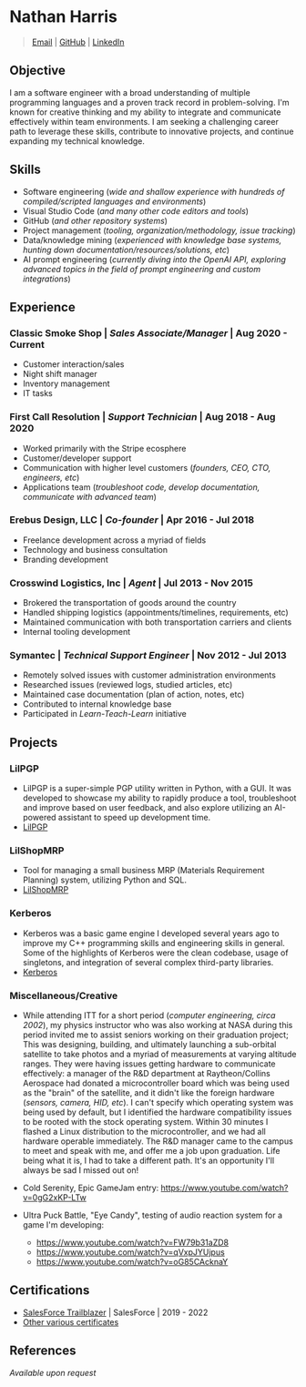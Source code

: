 # Nathan Harris

> [Email](mailto:derjyn@gmail.com) | [GitHub](https://github.com/Derjyn/) | [LinkedIn](https://www.linkedin.com/in/derjyn/)

## Objective

I am a software engineer with a broad understanding of multiple programming languages and a proven track record in problem-solving. I'm known for creative thinking and my ability to integrate and communicate effectively within team environments. I am seeking a challenging career path to leverage these skills, contribute to innovative projects, and continue expanding my technical knowledge.

## Skills

- Software engineering (_wide and shallow experience with hundreds of compiled/scripted languages and environments_)
- Visual Studio Code (_and many other code editors and tools_)
- GitHub (_and other repository systems_)
- Project management (_tooling, organization/methodology, issue tracking_)
- Data/knowledge mining (_experienced with knowledge base systems, hunting down documentation/resources/solutions, etc_)
- AI prompt engineering (_currently diving into the OpenAI API, exploring advanced topics in the field of prompt engineering and custom integrations_)

## Experience

### Classic Smoke Shop | _Sales Associate/Manager_ | Aug 2020 - Current

- Customer interaction/sales
- Night shift manager
- Inventory management
- IT tasks

### First Call Resolution | _Support Technician_ | Aug 2018 - Aug 2020

- Worked primarily with the Stripe ecosphere
- Customer/developer support
- Communication with higher level customers (_founders, CEO, CTO, engineers, etc_)
- Applications team (_troubleshoot code, develop documentation, communicate with advanced team_)

### Erebus Design, LLC | _Co-founder_ | Apr 2016 - Jul 2018

- Freelance development across a myriad of fields
- Technology and business consultation
- Branding development

### Crosswind Logistics, Inc | _Agent_ | Jul 2013 - Nov 2015

- Brokered the transportation of goods around the country
- Handled shipping logistics (appointments/timelines, requirements, etc)
- Maintained communication with both transportation carriers and clients
- Internal tooling development

### Symantec | _Technical Support Engineer_ | Nov 2012 - Jul 2013

- Remotely solved issues with customer administration environments
- Researched issues (reviewed logs, studied articles, etc)
- Maintained case documentation (plan of action, notes, etc)
- Contributed to internal knowledge base
- Participated in _Learn-Teach-Learn_ initiative

## Projects

### LilPGP

- LilPGP is a super-simple PGP utility written in Python, with a GUI. It was developed to showcase my ability to rapidly produce a tool, troubleshoot and improve based on user feedback, and also explore utilizing an AI-powered assistant to speed up development time.
- [LilPGP](https://github.com/Derjyn/LilPGP)

### LilShopMRP

- Tool for managing a small business MRP (Materials Requirement Planning) system, utilizing Python and SQL.
- [LilShopMRP](https://github.com/Derjyn/LilShopMRP)

### Kerberos

- Kerberos was a basic game engine I developed several years ago to improve my C++ programming skills and engineering skills in general. Some of the highlights of Kerberos were the clean codebase, usage of singletons, and integration of several complex third-party libraries.
- [Kerberos](https://github.com/Derjyn/Kerberos)

### Miscellaneous/Creative

- While attending ITT for a short period (_computer engineering, circa 2002_), my physics instructor who was also working at NASA during this period invited me to assist seniors working on their graduation project; This was designing, building, and ultimately launching a sub-orbital satellite to take photos and a myriad of measurements at varying altitude ranges. They were having issues getting hardware to communicate effectively: a manager of the R&D department at Raytheon/Collins Aerospace had donated a microcontroller board which was being used as the "brain" of the satellite, and it didn't like the foreign hardware (_sensors, camera, HID, etc_). I can't specify which operating system was being used by default, but I identified the hardware compatibility issues to be rooted with the stock operating system. Within 30 minutes I flashed a Linux distribution to the microcontroller, and we had all hardware operable immediately. The R&D manager came to the campus to meet and speak with me, and offer me a job upon graduation. Life being what it is, I had to take a different path. It's an opportunity I'll always be sad I missed out on!

- Cold Serenity, Epic GameJam entry: https://www.youtube.com/watch?v=0gG2xKP-LTw
- Ultra Puck Battle, "Eye Candy", testing of audio reaction system for a game I'm developing:
  - https://www.youtube.com/watch?v=FW79b31aZD8
  - https://www.youtube.com/watch?v=qVxpJYUjpus
  - https://www.youtube.com/watch?v=oG85CAcknaY

## Certifications

- [SalesForce Trailblazer](https://trailblazer.me/id/derjyn) | SalesForce | 2019 - 2022
- [Other various certificates](https://github.com/Derjyn/Resume/tree/main/Certificates)

## References

_Available upon request_
